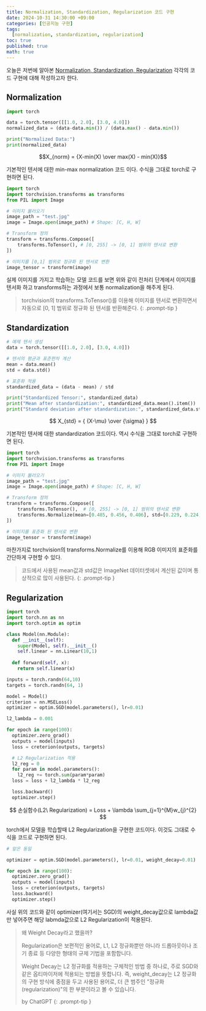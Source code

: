 ```yaml
---
title: Normalization, Standardization, Regularization 코드 구현
date: 2024-10-31 14:30:00 +09:00
categories: [인공지능 구현]
tags:
  [normalization, standardization, regularization]
toc: true
published: true
math: true
---
```


오늘은 저번에 알아본 [Normalization, Standardization, Regularization](https://frogbam.github.io/posts/normalization-standardization-regularization/) 각각의 코드 구현에 대해 작성하고자 한다.

## Normalization

```python
import torch

data = torch.tensor([[1.0, 2.0], [3.0, 4.0]])
normalized_data = (data-data.min()) / (data.max() - data.min())

print("Normalized Data:")
print(normalized_data)
```

$$X_{norm} = {X-min(X) \over max(X) - min(X)}$$

기본적인 텐서에 대한 min-max normalization 코드 이다. 수식을 그대로 torch로 구현하면 된다.


```python
import torch
import torchvision.transforms as transforms
from PIL import Image

# 이미지 불러오기
image_path = "test.jpg"
image = Image.open(image_path) # Shape: [C, H, W]

# Transform 정의
transform = transforms.Compose([
    transforms.ToTensor(), # [0, 255] -> [0, 1] 범위의 텐서로 변환
])

# 이미지를 [0,1] 범위로 정규화 된 텐서로 변환
image_tensor = transform(image)
```

실제 이미지를 가지고 학습하는 모델 코드를 보면 위와 같이 전처리 단계에서 이미지를 텐서화 하고 transforms하는 과정에서 보통 normalization을 해주게 된다. 

> torchvision의 transforms.ToTensor()를 이용해 이미지를 텐서로 변환하면서 자동으로 [0, 1] 범위로 정규화 된 텐서를 반환해준다.
{: .prompt-tip }

## Standardization

```python
# 예제 텐서 생성
data = torch.tensor([[1.0, 2.0], [3.0, 4.0]])

# 텐서의 평균과 표준편차 계산
mean = data.mean()
std = data.std()

# 표준화 적용
standardized_data = (data - mean) / std

print("Standardized Tensor:", standardized_data)
print("Mean after standardization:", standardized_data.mean().item())
print("Standard deviation after standardization:", standardized_data.std().item())
```

$$ X_{std} = { {X-\mu} \over {\sigma} } $$

기본적인 텐서에 대한 standardization 코드이다. 역시 수식을 그대로 torch로 구현하면 된다.

```python
import torch
import torchvision.transforms as transforms
from PIL import Image

# 이미지 불러오기
image_path = "test.jpg"
image = Image.open(image_path) # Shape: [C, H, W]

# Transform 정의
transform = transforms.Compose([
    transforms.ToTensor(),  # [0, 255] -> [0, 1] 범위의 텐서로 변환
    transforms.Normalize(mean=[0.485, 0.456, 0.406], std=[0.229, 0.224, 0.225])  # 표준화
])

# 이미지를 표준화 된 텐서로 변환
image_tensor = transform(image)
```

마찬가지로 torchvision의 transforms.Normalize를 이용해 RGB 이미지의 표준화를 간단하게 구현할 수 있다.

> 코드에서 사용된 mean값과 std값은 ImageNet 데이터셋에서 계산된 값이며 통상적으로 많이 사용된다.
{: .prompt-tip }

## Regularization

```python
import torch
import torch.nn as nn
import torch.optim as optim

class Model(nn.Module):
  def __init__(self):
    super(Model, self).__init__()
    self.linear = nn.Linear(10,1)
  
  def forward(self, x):
    return self.linear(x)

inputs = torch.randn(64,10)
targets = torch.randn(64, 1)

model = Model()
criterion = nn.MSELoss()
optimizer = optim.SGD(model.parameters(), lr=0.01)

l2_lambda = 0.001

for epoch in range(100):
  optimizer.zero_grad()
  outputs = model(inputs)
  loss = creterion(outputs, targets)

  # L2 Regularization 적용
  l2_reg = 0
  for param in model.parameters():
    l2_reg += torch.sum(param*param)
  loss = loss + l2_lambda * l2_reg 

  loss.backward()
  optimizer.step()
```

$$ 손실함수(L2\ Regularization) = Loss + \lambda \sum_{j=1}^{M}w_{j}^{2} $$

torch에서 모델을 학습할때 L2 Regularization을 구현한 코드이다. 이것도 그대로 수식을 코드로 구현하면 된다.

```python
# 앞은 동일

optimizer = optim.SGD(model.parameters(), lr=0.01, weight_decay=0.01)

for epoch in range(100):
  optimizer.zero_grad()
  outputs = model(inputs)
  loss = creterion(outputs, targets)
  loss.backward()
  optimizer.step()

```

사실 위의 코드와 같이 optimizer(여기서는 SGD)의 weight_decay값으로 lambda값만 넣어주면 해당 labmda값으로 L2 Regularization이 적용된다.

> 왜 Weight Decay라고 했을까?
> 
> Regularization은 보편적인 용어로, L1, L2 정규화뿐만 아니라 드롭아웃이나 조기 종료 등 다양한 형태의 규제 기법을 포함합니다.
> 
> Weight Decay는 L2 정규화를 적용하는 구체적인 방법 중 하나로, 주로 SGD와 같은 옵티마이저에 적용되는 방법을 뜻합니다.
> 즉, weight_decay는 L2 정규화의 구현 방식에 중점을 두고 사용된 용어로, 더 큰 범주인 "정규화 (regularization)"의 한 부분이라고 볼 수 있습니다.
>
> by ChatGPT
{: .prompt-tip }